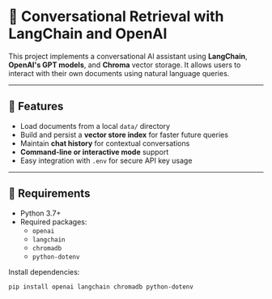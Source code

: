 # 🤖 Conversational Retrieval with LangChain and OpenAI

This project implements a conversational AI assistant using **LangChain**, **OpenAI's GPT models**, and **Chroma** vector storage. It allows users to interact with their own documents using natural language queries.

---

## 🚀 Features

- Load documents from a local `data/` directory  
- Build and persist a **vector store index** for faster future queries  
- Maintain **chat history** for contextual conversations  
- **Command-line or interactive mode** support  
- Easy integration with `.env` for secure API key usage  

---

## 🧱 Requirements

- Python 3.7+
- Required packages:
  - `openai`
  - `langchain`
  - `chromadb`
  - `python-dotenv`

Install dependencies:

```bash
pip install openai langchain chromadb python-dotenv
